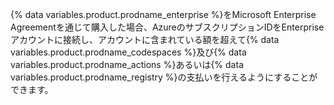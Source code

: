 {% data variables.product.prodname_enterprise %}をMicrosoft Enterprise Agreementを通じて購入した場合、AzureのサブスクリプションIDをEnterpriseアカウントに接続し、アカウントに含まれている額を超えて{% data variables.product.prodname_codespaces %}及び{% data variables.product.prodname_actions %}あるいは{% data variables.product.prodname_registry %}の支払いを行えるようにすることができます。
